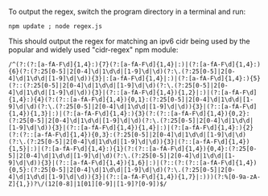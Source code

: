 To output the regex, switch the program directory in a terminal and run:

	npm update ; node regex.js

This should output the regex for matching an ipv6 cidr being used by the popular and widely used "cidr-regex" npm module:


	/^(?:(?:[a-fA-F\d]{1,4}:){7}(?:[a-fA-F\d]{1,4}|:)|(?:[a-fA-F\d]{1,4}:){6}(?:(?:25[0-5]|2[0-4]\d|1\d\d|[1-9]\d|\d)(?:\.(?:25[0-5]|2[0-4]\d|1\d\d|[1-9]\d|\d)){3}|:[a-fA-F\d]{1,4}|:)|(?:[a-fA-F\d]{1,4}:){5}(?::(?:25[0-5]|2[0-4]\d|1\d\d|[1-9]\d|\d)(?:\.(?:25[0-5]|2[0-4]\d|1\d\d|[1-9]\d|\d)){3}|(?::[a-fA-F\d]{1,4}){1,2}|:)|(?:[a-fA-F\d]{1,4}:){4}(?:(?::[a-fA-F\d]{1,4}){0,1}:(?:25[0-5]|2[0-4]\d|1\d\d|[1-9]\d|\d)(?:\.(?:25[0-5]|2[0-4]\d|1\d\d|[1-9]\d|\d)){3}|(?::[a-fA-F\d]{1,4}){1,3}|:)|(?:[a-fA-F\d]{1,4}:){3}(?:(?::[a-fA-F\d]{1,4}){0,2}:(?:25[0-5]|2[0-4]\d|1\d\d|[1-9]\d|\d)(?:\.(?:25[0-5]|2[0-4]\d|1\d\d|[1-9]\d|\d)){3}|(?::[a-fA-F\d]{1,4}){1,4}|:)|(?:[a-fA-F\d]{1,4}:){2}(?:(?::[a-fA-F\d]{1,4}){0,3}:(?:25[0-5]|2[0-4]\d|1\d\d|[1-9]\d|\d)(?:\.(?:25[0-5]|2[0-4]\d|1\d\d|[1-9]\d|\d)){3}|(?::[a-fA-F\d]{1,4}){1,5}|:)|(?:[a-fA-F\d]{1,4}:){1}(?:(?::[a-fA-F\d]{1,4}){0,4}:(?:25[0-5]|2[0-4]\d|1\d\d|[1-9]\d|\d)(?:\.(?:25[0-5]|2[0-4]\d|1\d\d|[1-9]\d|\d)){3}|(?::[a-fA-F\d]{1,4}){1,6}|:)|(?::(?:(?::[a-fA-F\d]{1,4}){0,5}:(?:25[0-5]|2[0-4]\d|1\d\d|[1-9]\d|\d)(?:\.(?:25[0-5]|2[0-4]\d|1\d\d|[1-9]\d|\d)){3}|(?::[a-fA-F\d]{1,4}){1,7}|:)))(?:%[0-9a-zA-Z]{1,})?\/(12[0-8]|1[01][0-9]|[1-9]?[0-9])$/

